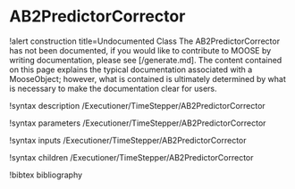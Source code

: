 <!-- MOOSE Documentation Stub: Remove this when content is added. -->

# AB2PredictorCorrector

!alert construction title=Undocumented Class
The AB2PredictorCorrector has not been documented, if you would like to contribute to MOOSE by
writing documentation, please see [/generate.md]. The content contained on this page explains
the typical documentation associated with a MooseObject; however, what is contained is ultimately
determined by what is necessary to make the documentation clear for users.

!syntax description /Executioner/TimeStepper/AB2PredictorCorrector

!syntax parameters /Executioner/TimeStepper/AB2PredictorCorrector

!syntax inputs /Executioner/TimeStepper/AB2PredictorCorrector

!syntax children /Executioner/TimeStepper/AB2PredictorCorrector

!bibtex bibliography
